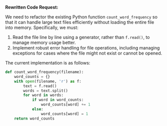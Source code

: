**Rewritten Code Request:**

We need to refactor the existing Python function `count_word_frequency` so that it can handle large text files efficiently without loading the entire file into memory. Specifically, we must:

1. Read the file line by line using a generator, rather than `f.read()`, to manage memory usage better.
2. Implement robust error handling for file operations, including managing exceptions for cases where the file might not exist or cannot be opened.

The current implementation is as follows:

```python
def count_word_frequency(filename):
    word_counts = {}
    with open(filename, 'r') as f:
        text = f.read()
        words = text.split()
        for word in words:
            if word in word_counts:
                word_counts[word] += 1
            else:
                word_counts[word] = 1
    return word_counts
```